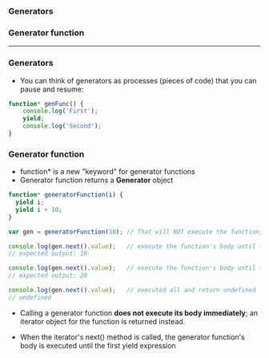 ### Generators
### Generator function

-----------------------------

### Generators
* You can think of generators as processes (pieces of code) that you can pause and resume:

```js
function* genFunc() {
    console.log('First');
    yield;
    console.log('Second');
}
```

### Generator function

* function* is a new "keyword" for generator functions
* Generator function returns a **Generator** object

```js
function* generatorFunction(i) {
  yield i;
  yield i + 10;
}

var gen = generatorFunction(10); // That will NOT execute the function, returned an iterator object

console.log(gen.next().value);   // execute the function's body until the first yield expression
// expected output: 10

console.log(gen.next().value);   // execute the function's body until the next yield expression
// expected output: 20

console.log(gen.next().value);   // executed all and return undefined
// undefined 
```

* Calling a generator function **does not execute its body immediately**; an iterator object for the function is returned instead. 

* When the iterator's next() method is called, the generator function's body is executed until the first yield expression




